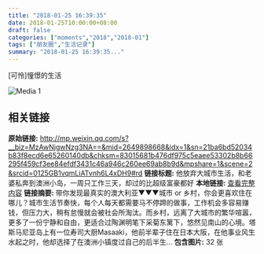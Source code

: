 ```yaml
---
title: "2018-01-25 16:39:35"
date: 2018-01-25T10:00:00+08:00
draft: false
categories: ["moments","2018","2018-01"]
tags: ["朋友圈","生活记录"]
summary: "2018-01-25 16:39:35..."
---
```


[可怜]憧憬的生活

![Media 1](/Moments/photos/2018-01-25/201801251639350.jpg)

## 相关链接

**原始链接:** http://mp.weixin.qq.com/s?__biz=MzAwNjgwNzg3NA==&mid=2649898668&idx=1&sn=21ba6bd52034b83f8ecd6e65260140db&chksm=83015681b476df975c5eaee53302b8b66295f459cf3ee84efdf3431c46a946c260ee69ab8b9d&mpshare=1&scene=2&srcid=0125GB1vqmLiATvnh6L4xDH9#rd
**链接标题:** 他放弃大城市生活，和老婆私奔到澳洲小岛，一周只工作三天，却过的比超级富豪都好
**本地链接:** [查看完整内容](/link_content/2018/01/2018-01-25/link_content/)
**链接摘要:** 带你发现最真实的澳大利亚▼▼▼城市 or 乡村，你会更喜欢住在哪儿？城市生活节奏快，每个人每天都需要马不停蹄的做事，工作机会多容易赚钱，但压力大，稍有怠慢就会被社会所淘汰。而乡村，远离了大城市的繁华喧嚣，更多了一份宁静和自由，更适合过陶渊明笔下采菊东篱下，悠然见南山的心境。塔斯马尼亚岛上有一位寿司大厨Masaaki，他前半辈子住在日本大阪，在他事业风生水起之时，他却选择了在澳洲小镇度过自己的后半生...
**包含图片:** 32 张

